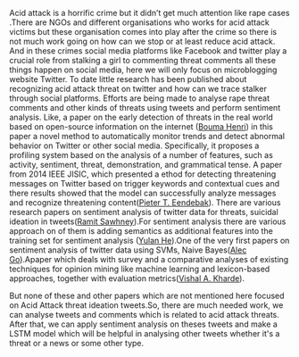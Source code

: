 Acid attack is a horrific crime but it didn’t get much attention like rape cases .There are NGOs and different organisations who works for acid attack victims but these organisation comes into play after the crime so there is not much work going on how can we stop or at least reduce acid attack.
And in these crimes social media platforms like Facebook and twitter play a crucial role from stalking a girl to commenting threat comments all these things happen on social media, here we will only focus on microblogging website Twitter. To date little research has been published about recognizing acid attack threat on twitter and how can we trace stalker through social platforms.
Efforts are being made to analyse rape threat comments and other kinds of threats using tweets and perform sentiment analysis.
Like, a paper on the early detection of threats in the real world based on open-source information on the internet ([Bouma Henri](https://pdfs.semanticscholar.org/9dcc/7bb08e46f3d4ffe7025b76f55d1a702f1a94.pdf)) in this paper a novel method to automatically monitor trends and detect abnormal behavior on Twitter or other social media. Specifically, it proposes a profiling system based on the analysis of a number of features, such as activity, sentiment, threat, demonstration, and grammatical tense.
A paper from 2014 IEEE JISIC, which presented a ethod for detecting threatening messages on Twitter based on trigger keywords and contextual cues and there results showed that the model can successfully analyze messages and recognize threatening content([Pieter T. Eendebak](http://pietereendebak.nl/files/Spitters_2014_ThreatDetection.pdf)). 
There are various research papers on sentiment analysis of twitter data for threats, suicidal ideation in tweets([Ramit Sawhney](http://www.aclweb.org/anthology/P18-3013)).For sentiment analysis there are various approach on of them is adding semantics as additional features into the training set for sentiment analysis ([Yulan He](https://link.springer.com/content/pdf/10.1007%2F978-3-642-35176-1_32.pdf)).One of the very first papers on sentiment analysis of twitter data using SVMs, Naive Bayes([Alec Go](http://www.yuefly.com/Public/Files/2017-03-07/58beb0822faef.pdf)).Apaper which deals with survey and a comparative analyses of existing techniques for opinion mining like machine learning and lexicon-based approaches, together with evaluation metrics([Vishal A. Kharde](https://arxiv.org/pdf/1601.06971.pdf)). 
                                         
But none of these and other papers which are not mentioned here focused on Acid Attack threat ideation tweets.So, there are much needed work, we can analyse tweets and comments which is related to acid attack threats. After that, we can apply sentiment analysis on theses tweets and make a LSTM model which will be helpful in analysing other tweets whether it's a threat or a news or some other type.
